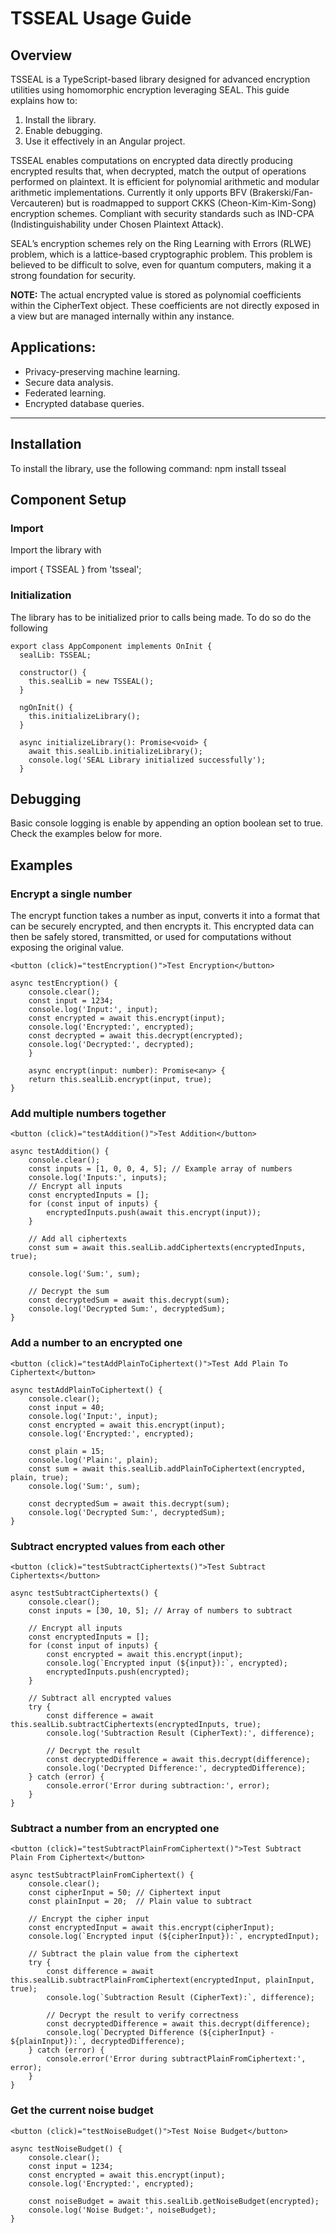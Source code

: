 # TSSEAL Usage Guide

## Overview
TSSEAL is a TypeScript-based library designed for advanced encryption utilities using homomorphic encryption leveraging SEAL. This guide explains how to:
1. Install the library.
2. Enable debugging.
3. Use it effectively in an Angular project.

TSSEAL enables computations on encrypted data directly producing encrypted results that, when decrypted, match the output of operations performed on plaintext. It is efficient for polynomial arithmetic and modular arithmetic implementations.
Currently it only upports BFV (Brakerski/Fan-Vercauteren) but is roadmapped to support CKKS (Cheon-Kim-Kim-Song) encryption schemes. Compliant with security standards such as IND-CPA (Indistinguishability under Chosen Plaintext Attack).

SEAL’s encryption schemes rely on the Ring Learning with Errors (RLWE) problem, which is a lattice-based cryptographic problem. This problem is believed to be difficult to solve, even for quantum computers, making it a strong foundation for security.

**NOTE:** The actual encrypted value is stored as polynomial coefficients within the CipherText object. These coefficients are not directly exposed in a view but are managed internally within any instance.

## Applications:

- Privacy-preserving machine learning.
- Secure data analysis.
- Federated learning.
- Encrypted database queries.

---

## Installation

To install the library, use the following command:
npm install tsseal

## Component Setup

### Import
Import the library with

import { TSSEAL } from 'tsseal';

### Initialization

The library has to be initialized prior to calls being made. To do so do the following

```
export class AppComponent implements OnInit {
  sealLib: TSSEAL;

  constructor() {
    this.sealLib = new TSSEAL();
  }

  ngOnInit() {
    this.initializeLibrary();
  }

  async initializeLibrary(): Promise<void> {
    await this.sealLib.initializeLibrary();
    console.log('SEAL Library initialized successfully');
  }
```

## Debugging

Basic console logging is enable by appending an option boolean set to true. Check the examples below for more.

## Examples

### Encrypt a single number

The encrypt function takes a number as input, converts it into a format that can be securely encrypted, and then encrypts it. This encrypted data can then be safely stored, transmitted, or used for computations without exposing the original value.

```
<button (click)="testEncryption()">Test Encryption</button>

async testEncryption() {
    console.clear();
    const input = 1234;
    console.log('Input:', input);
    const encrypted = await this.encrypt(input);
    console.log('Encrypted:', encrypted);
    const decrypted = await this.decrypt(encrypted);
    console.log('Decrypted:', decrypted);
    }

    async encrypt(input: number): Promise<any> {
    return this.sealLib.encrypt(input, true);
}
```

### Add multiple numbers together
```
<button (click)="testAddition()">Test Addition</button>

async testAddition() {
    console.clear();
    const inputs = [1, 0, 0, 4, 5]; // Example array of numbers
    console.log('Inputs:', inputs);
    // Encrypt all inputs
    const encryptedInputs = [];
    for (const input of inputs) {
        encryptedInputs.push(await this.encrypt(input));
    }

    // Add all ciphertexts
    const sum = await this.sealLib.addCiphertexts(encryptedInputs, true);

    console.log('Sum:', sum);

    // Decrypt the sum
    const decryptedSum = await this.decrypt(sum);
    console.log('Decrypted Sum:', decryptedSum);
}
```

### Add a number to an encrypted one
```
<button (click)="testAddPlainToCiphertext()">Test Add Plain To Ciphertext</button>

async testAddPlainToCiphertext() {
    console.clear();
    const input = 40;
    console.log('Input:', input);
    const encrypted = await this.encrypt(input);
    console.log('Encrypted:', encrypted);

    const plain = 15;
    console.log('Plain:', plain);
    const sum = await this.sealLib.addPlainToCiphertext(encrypted, plain, true);
    console.log('Sum:', sum);

    const decryptedSum = await this.decrypt(sum);
    console.log('Decrypted Sum:', decryptedSum);
}
```

### Subtract encrypted values from each other
```
<button (click)="testSubtractCiphertexts()">Test Subtract Ciphertexts</button>

async testSubtractCiphertexts() {
    console.clear();
    const inputs = [30, 10, 5]; // Array of numbers to subtract

    // Encrypt all inputs
    const encryptedInputs = [];
    for (const input of inputs) {
        const encrypted = await this.encrypt(input);
        console.log(`Encrypted input (${input}):`, encrypted);
        encryptedInputs.push(encrypted);
    }

    // Subtract all encrypted values
    try {
        const difference = await this.sealLib.subtractCiphertexts(encryptedInputs, true);
        console.log('Subtraction Result (CipherText):', difference);

        // Decrypt the result
        const decryptedDifference = await this.decrypt(difference);
        console.log('Decrypted Difference:', decryptedDifference);
    } catch (error) {
        console.error('Error during subtraction:', error);
    }
}
```

### Subtract a number from an encrypted one
```
<button (click)="testSubtractPlainFromCiphertext()">Test Subtract Plain From Ciphertext</button>

async testSubtractPlainFromCiphertext() {
    console.clear();
    const cipherInput = 50; // Ciphertext input
    const plainInput = 20;  // Plain value to subtract

    // Encrypt the cipher input
    const encryptedInput = await this.encrypt(cipherInput);
    console.log(`Encrypted input (${cipherInput}):`, encryptedInput);

    // Subtract the plain value from the ciphertext
    try {
        const difference = await this.sealLib.subtractPlainFromCiphertext(encryptedInput, plainInput, true);
        console.log(`Subtraction Result (CipherText):`, difference);

        // Decrypt the result to verify correctness
        const decryptedDifference = await this.decrypt(difference);
        console.log(`Decrypted Difference (${cipherInput} - ${plainInput}):`, decryptedDifference);
    } catch (error) {
        console.error('Error during subtractPlainFromCiphertext:', error);
    }
}
```

### Get the current noise budget
```
<button (click)="testNoiseBudget()">Test Noise Budget</button>

async testNoiseBudget() {
    console.clear();
    const input = 1234;
    const encrypted = await this.encrypt(input);
    console.log('Encrypted:', encrypted);

    const noiseBudget = await this.sealLib.getNoiseBudget(encrypted);
    console.log('Noise Budget:', noiseBudget);
}
```